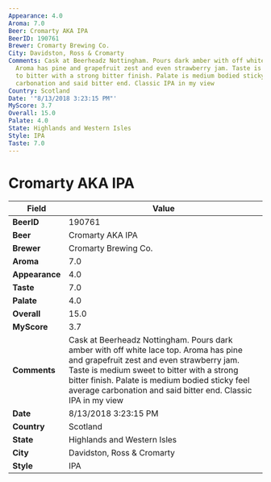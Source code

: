 ```yaml
---
Appearance: 4.0
Aroma: 7.0
Beer: Cromarty AKA IPA
BeerID: 190761
Brewer: Cromarty Brewing Co.
City: Davidston, Ross & Cromarty
Comments: Cask at Beerheadz Nottingham. Pours dark amber with off white lace top.
  Aroma has pine and grapefruit zest and even strawberry jam. Taste is medium sweet
  to bitter with a strong bitter finish. Palate is medium bodied sticky feel average
  carbonation and said bitter end. Classic IPA in my view
Country: Scotland
Date: '"8/13/2018 3:23:15 PM"'
MyScore: 3.7
Overall: 15.0
Palate: 4.0
State: Highlands and Western Isles
Style: IPA
Taste: 7.0
---
```


# Cromarty AKA IPA

| Field         | Value |
|---------------|-------|
| **BeerID** | 190761 |
| **Beer** | Cromarty AKA IPA |
| **Brewer** | Cromarty Brewing Co. |
| **Aroma** | 7.0 |
| **Appearance** | 4.0 |
| **Taste** | 7.0 |
| **Palate** | 4.0 |
| **Overall** | 15.0 |
| **MyScore** | 3.7 |
| **Comments** | Cask at Beerheadz Nottingham. Pours dark amber with off white lace top. Aroma has pine and grapefruit zest and even strawberry jam. Taste is medium sweet to bitter with a strong bitter finish. Palate is medium bodied sticky feel average carbonation and said bitter end. Classic IPA in my view |
| **Date** | 8/13/2018 3:23:15 PM |
| **Country** | Scotland |
| **State** | Highlands and Western Isles |
| **City** | Davidston, Ross & Cromarty |
| **Style** | IPA |

